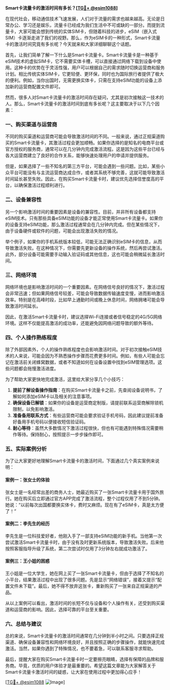 **Smart卡流量卡的激活时间有多长？[[TG💪+ @esim1088](https://t.me/s/esim1088)]**

在现代社会，移动通信技术飞速发展，人们对于流量的需求也越来越高。无论是日常办公、学习还是娱乐，流量卡已经成为我们生活中不可或缺的一部分。而提到流量卡，大家可能会想到传统的实体SIM卡，但随着科技的进步，eSIM（嵌入式SIM）卡逐渐走进了我们的视野。那么，作为eSIM卡的一种形式，Smart卡流量卡的激活时间究竟有多长呢？今天就来和大家详细聊聊这个话题。

首先，让我们简单了解一下什么是Smart卡流量卡。Smart卡流量卡是一种基于eSIM技术的虚拟SIM卡，它不需要实体卡槽，可以直接通过网络下载到设备中使用。这种卡的优势在于灵活性强，用户可以根据自己的需求随时切换运营商和服务计划。相比传统实体SIM卡，它更轻便、更环保，同时也为国际旅行者提供了极大的便利。例如，当你出国时，无需更换实体卡，只需在支持eSIM功能的设备上添加新的运营商配置文件即可。

然而，很多人对Smart卡流量卡的激活时间存在疑问，尤其是初次接触这一技术的人。那么，Smart卡流量卡的激活时间到底有多长呢？这主要取决于以下几个因素：

### **一、购买渠道与运营商**

不同的购买渠道和运营商可能会导致激活时间的不同。一般来说，通过正规渠道购买的Smart卡流量卡，其激活过程会更加顺畅。如果你选择的是知名的电商平台或官方授权的服务商，通常可以在几分钟内完成激活流程。这是因为这些平台已经与各大运营商建立了良好的合作关系，能够快速处理用户的申请并提供服务。

但是，如果选择了一些不知名的第三方平台，可能会遇到一些问题。比如，某些小众平台可能没有与主流运营商达成合作，或者其系统不够完善，这就可能导致激活时间延长甚至失败。因此，在购买Smart卡流量卡时，建议优先选择信誉度高的平台，以确保激活过程顺利进行。

### **二、设备兼容性**

另一个影响激活时间的重要因素是设备的兼容性。目前，并非所有设备都支持eSIM技术。只有那些具备eSIM功能的设备才能正常使用Smart卡流量卡。如果你的设备支持eSIM功能，那么激活过程通常会在几分钟内完成。但在某些情况下，由于设备硬件或软件的问题，可能会出现激活失败的情况。

举个例子，如果你的手机系统版本较低，可能无法正确识别eSIM卡的信息，从而导致激活失败。在这种情况下，你需要先更新设备的操作系统，然后再尝试激活。此外，部分设备可能需要手动输入验证码或其他信息，这也可能会稍微延长激活时间。

### **三、网络环境**

网络环境也是影响激活时间的一个重要因素。在网络信号良好的情况下，激活过程会非常迅速；但如果网络信号较差，可能会导致数据传输速度变慢，进而影响激活效率。特别是在高峰时段，比如早上通勤时间或晚上休息时间，网络拥堵可能会导致激活时间延长。

因此，在激活Smart卡流量卡时，建议选择Wi-Fi连接或者信号稳定的4G/5G网络环境。这样不仅能提高激活的成功率，还能避免因网络问题导致的额外等待。

### **四、个人操作熟练程度**

除了外部因素外，个人的操作熟练程度也会影响激活时间。对于初次接触eSIM技术的人来说，可能会因为不熟悉操作步骤而花费更多时间。例如，有些人可能会忘记在激活前关闭蜂窝数据，或者不知道如何在设备设置中找到eSIM管理选项。这些问题都会拖慢激活进度。

为了帮助大家更快地完成激活，这里给大家分享几个小技巧：

1. **提前了解设备操作指南**：在购买Smart卡流量卡之前，先查阅设备说明书，了解如何添加eSIM卡以及相关的注意事项。
2. **确保设备已解锁**：如果你的设备是运营商定制版，请提前联系运营商解除锁机限制，以免影响激活。
3. **准备备用联系方式**：有些运营商可能会要求验证手机号码，因此建议提前准备好备用手机号码以便接收短信验证码。
4. **耐心等待**：虽然大多数情况下激活过程很快，但也有可能遇到特殊情况需要稍作等待。保持耐心，按照提示一步步操作即可。

### **五、实际案例分析**

为了让大家更好地理解Smart卡流量卡的激活时间，下面通过几个真实案例来说明：

#### **案例一：张女士的体验**
张女士是一名经常出差的商务人士，她最近购买了一张Smart卡流量卡用于国外旅行。她在购买后立即通过官方APP完成了激活流程，整个过程仅用了不到5分钟。她说：“以前每次出国都要换实体卡，费时又麻烦。现在有了eSIM卡，真是太方便了！”

#### **案例二：李先生的经历**
李先生是一位科技爱好者，他刚入手了一部支持eSIM功能的新手机。当他第一次尝试激活Smart卡流量卡时，由于没有及时更新系统版本，导致激活失败。后来他按照客服指导升级了系统，第二次尝试时仅用了3分钟左右就成功激活了。

#### **案例三：王小姐的困惑**
王小姐是一位大学生，她在网上买了一张Smart卡流量卡，但由于选择了不知名的小平台，结果激活过程中出现了很多问题。先是显示“网络错误”，接着又提示“配置文件未下载”。最后，她不得不放弃这张卡，重新购买了一张来自正规渠道的产品。

从以上案例可以看出，激活时间的长短不仅与设备和个人操作有关，还受到购买渠道和运营商的影响。因此，选择可靠的平台至关重要。

### **六、总结与建议**

总的来说，Smart卡流量卡的激活时间通常在几分钟到半小时之间。只要选择正规渠道、确保设备兼容性和网络环境良好，并且按照正确的步骤操作，就能快速完成激活。当然，如果你遇到了特殊情况，也不要着急，可以联系客服寻求帮助。

最后，提醒大家在购买Smart卡流量卡时一定要擦亮眼睛，选择有保障的品牌和服务商。毕竟，优质的用户体验才是最重要的。希望这篇文章能为大家解答关于Smart卡流量卡激活时间的疑惑，让大家在使用过程中更加得心应手！

[[TG💪+ @esim1088](https://t.me/s/esim1088) ![Image](https://i.postimg.cc/4NQfJmqS/Snipaste-2025-05-13-00-14-12.png)]
